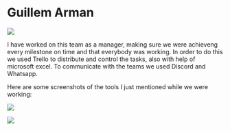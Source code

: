 # Guillem Arman

![](http://imgur.com/ZEGANXa.png)

I have worked on this team as a manager, making sure we were achieveng every milestone on time and that everybody was working. In order to do this we used Trello to distribute and control the tasks, also with help of microsoft excel. To communicate with the teams we used Discord and Whatsapp.

Here are some screenshots of the tools I just mentioned while we were working:

![](http://imgur.com/kQmPny1.png)

![](http://imgur.com/BJuQbDN.png)


